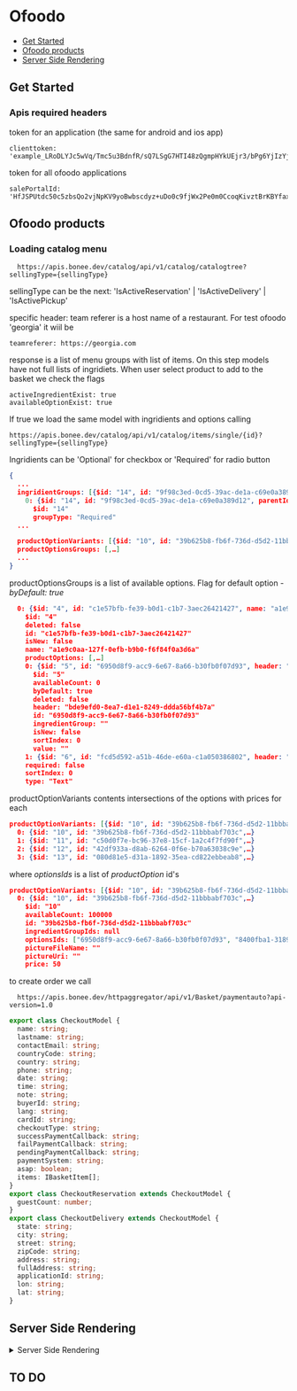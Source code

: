 # Ofoodo

- [Get Started](#get-started)
- [Ofoodo products](#ofoodo-products)
- [Server Side Rendering](#server-side-rendering)

## Get Started

### Apis required headers

token for an application (the same for android and ios app)

```
clienttoken: 'example_LRoDLYJc5wVq/Tmc5u3BdnfR/sQ7LSgG7HTI48zQgmpHYkUEjr3/bPg6YjIzYjIwYTJjODMzNDA4NQ=='
```

token for all ofoodo applications

```
salePortalId: 'HfJSPUtdc50c5zbsQo2vjNpKV9yoBwbscdyz+uDo0c9fjWx2Pe0m0CcoqKivztBrKBYfaxv84X3TNHvhaK5X3w=='
```

## Ofoodo products

### Loading catalog menu

```
  https://apis.bonee.dev/catalog/api/v1/catalog/catalogtree?sellingType={sellingType}
```

sellingType can be the next: 'IsActiveReservation' | 'IsActiveDelivery' | 'IsActivePickup'

specific header:
team referer is a host name of a restaurant. For test ofoodo 'georgia' it wiil be

```
teamreferer: https://georgia.com
```

response is a list of menu groups with list of items. On this step models have not full lists of ingridiets.
When user select product to add to the basket we check the flags

```
activeIngredientExist: true
availableOptionExist: true
```

If true we load the same model with ingridients and options calling

```
https://apis.bonee.dev/catalog/api/v1/catalog/items/single/{id}?sellingType={sellingType}
```
Ingridients can be 'Optional' for checkbox or 'Required' for radio button 
```json
{
  ...
  ingridientGroups: [{$id: "14", id: "9f98c3ed-0cd5-39ac-de1a-c69e0a389d12", parentId: null,…},…]
    0: {$id: "14", id: "9f98c3ed-0cd5-39ac-de1a-c69e0a389d12", parentId: null,…}
      $id: "14"
      groupType: "Required"
  ...

  productOptionVariants: [{$id: "10", id: "39b625b8-fb6f-736d-d5d2-11bbbabf703c",…},…]
  productOptionsGroups: [,…]
  ... 
}

```
productOptionsGroups is a list of available options. Flag for default option - *byDefault: true*
```json
  0: {$id: "4", id: "c1e57bfb-fe39-b0d1-c1b7-3aec26421427", name: "a1e9c0aa-127f-0efb-b9b0-f6f84f0a3d6a",…}
    $id: "4"
    deleted: false
    id: "c1e57bfb-fe39-b0d1-c1b7-3aec26421427"
    isNew: false
    name: "a1e9c0aa-127f-0efb-b9b0-f6f84f0a3d6a"
    productOptions: [,…]
    0: {$id: "5", id: "6950d8f9-acc9-6e67-8a66-b30fb0f07d93", header: "bde9efd0-8ea7-d1e1-8249-ddda56bf4b7a",…}
      $id: "5"
      availableCount: 0
      byDefault: true
      deleted: false
      header: "bde9efd0-8ea7-d1e1-8249-ddda56bf4b7a"
      id: "6950d8f9-acc9-6e67-8a66-b30fb0f07d93"
      ingredientGroup: ""
      isNew: false
      sortIndex: 0
      value: ""
    1: {$id: "6", id: "fcd5d592-a51b-46de-e60a-c1a050386802", header: "3c3d1275-f3d4-e488-534d-613bf5d15ff0",…}
    required: false
    sortIndex: 0
    type: "Text"
```
productOptionVariants contents intersections of the options with prices for each
```json
productOptionVariants: [{$id: "10", id: "39b625b8-fb6f-736d-d5d2-11bbbabf703c",…},…]
  0: {$id: "10", id: "39b625b8-fb6f-736d-d5d2-11bbbabf703c",…}
  1: {$id: "11", id: "c50d0f7e-bc96-37e8-15cf-1a2c4f7fd90f",…}
  2: {$id: "12", id: "42df933a-d8ab-6264-0f6e-b70a63038c9e",…}
  3: {$id: "13", id: "080d81e5-d31a-1892-35ea-cd822ebbeab8",…}
```
where _optionsIds_ is a list of _productOption_ id's
```json
productOptionVariants: [{$id: "10", id: "39b625b8-fb6f-736d-d5d2-11bbbabf703c",…},…]
  0: {$id: "10", id: "39b625b8-fb6f-736d-d5d2-11bbbabf703c",…}
    $id: "10"
    availableCount: 100000
    id: "39b625b8-fb6f-736d-d5d2-11bbbabf703c"
    ingredientGroupIds: null
    optionsIds: ["6950d8f9-acc9-6e67-8a66-b30fb0f07d93", "8400fba1-3189-cb59-3fde-af5591acfbdb"]
    pictureFileName: ""
    pictureUri: ""
    price: 50
```
to create order we call 
```
  https://apis.bonee.dev/httpaggregator/api/v1/Basket/paymentauto?api-version=1.0
```
```ts
export class CheckoutModel {
  name: string;
  lastname: string;
  contactEmail: string;
  countryCode: string;
  country: string;
  phone: string;
  date: string;
  time: string;
  note: string;
  buyerId: string;
  lang: string;
  cardId: string;
  checkoutType: string;
  successPaymentCallback: string;
  failPaymentCallback: string;
  pendingPaymentCallback: string;
  paymentSystem: string;
  asap: boolean;
  items: IBasketItem[];
}
export class CheckoutReservation extends CheckoutModel {
  guestCount: number;
}
export class CheckoutDelivery extends CheckoutModel {
  state: string;
  city: string;
  street: string;
  zipCode: string;
  address: string;
  fullAddress: string;
  applicationId: string;
  lon: string;
  lat: string;
}


```

## Server Side Rendering

<details>
<summary> Server Side Rendering
</summary>

> An Angular starter kit featuring [Angular 10.1.2](https://angular.io), [Angular CLI 10.1.2](https://cli.angular.io/)

> it's part of a repo series designed to create a Web Application with Angular

- [Step 1 : Example Starter](https://github.com/ganatan/angular-example-starter)
- [Step 2 : Example Routing](https://github.com/ganatan/angular-example-routing)
- [Step 3 : Example Lazy-loading](https://github.com/ganatan/angular-example-lazy-loading)
- [Step 4 : Example Bootstrap](https://github.com/ganatan/angular-example-bootstrap)
- [Step 5 : Example Modules](https://github.com/ganatan/angular-example-modules)
- [Step 6 : Example Server Side Rendering](https://github.com/ganatan/angular-example-ssr)
- [Step 7 : Example HTTP Client](https://github.com/ganatan/angular-example-httpclient)
- [Step 8 : Example Transfer State](https://github.com/ganatan/angular-example-transferstate)
- [Step 9 : Example PWA](https://github.com/ganatan/angular-example-pwa)
- [Step 10 : Example SEO](https://github.com/ganatan/angular-example-seo)

- [Step 11 : Angular 10 Application](https://github.com/ganatan/angular10-app)

## Web Application Live Demo

[https://angular.ganatan.com](https://angular.ganatan.com)

## Quick start

```bash
# clone the repo
git clone https://github.com/ganatan/angular-example-ssr.git

# change directory
cd angular-example-ssr

# install the repo with npm
npm install

# start the server
npm start

```

in your browser go to [http://localhost:4200](http://localhost:4200)

### Prerequisites

What do you need to run this app:

- Angular version 10.1.2
- Angular CLI version 10.1.2
- Jquery version 3.5.1
- Bootstrap version 4.5.2
- Fontawesome version 5.14.0

## Getting Started

### Installation

- `npm install` (installing dependencies)
- `npm outdated` (verifying dependencies)

### Development

- `npm run start`
- in your browser [http://localhost:4200](http://localhost:4200)

### Compilation

- `npm run build` ( without SSR)
- `npm run build:ssr` ( with SSR)

### Production

- `npm run serve:ssr`
- in your browser [http://localhost:4000](http://localhost:4000)

### Use Chrome version 85 min !!!!

## Tests

- `npm run lint`
- `npm run test`
- `npm run e2e`

## Chrome Installation on Linux

```bash
sudo sh -c 'echo "deb [arch=amd64] https://dl.google.com/linux/chrome/deb/ stable main" > /etc/apt/sources.list.d/google-chrome.list'

wget -q -O - https://dl-ssl.google.com/linux/linux_signing_key.pub | sudo apt-key add -

sudo apt-get update

sudo apt-get install google-chrome-stable --yes

```

### Compilation

- `npm run build` ( without SSR)
- `npm run build:ssr` ( with SSR)

### Production

- `npm run serve:ssr`
- in your browser [http://localhost:4000](http://localhost:4000)

### Documentation

English Tutorials

- Installation - https://www.ganatan.com/tutorials/server-side-rendering-with-angular-universal
- Tutorials Step by Step - https://www.ganatan.com/tutorials/en

</details>

## TO DO
